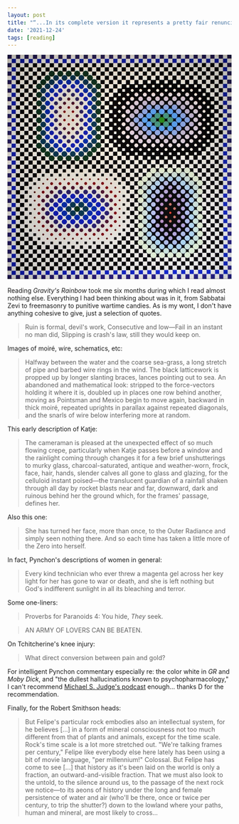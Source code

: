```yaml
---
layout: post
title: "“...In its complete version it represents a pretty fair renunciation of the things of the world.”"
date: '2021-12-24'
tags: [reading]
---
```


![bliss](/assets/rainbow.png)

<p>Reading <em>Gravity's Rainbow</em> took me six months during which I read almost nothing else. Everything I had been thinking about was in it, from Sabbatai Zevi to freemasonry to punitive wartime candies. As is my wont, I don't have anything cohesive to give, just a selection of quotes.</p>

<blockquote>Ruin is formal, devil's work, Consecutive and low—Fail in an instant no man did, Slipping is crash's law, still they would keep on.</blockquote>

Images of moiré, wire, schematics, etc: 

<blockquote>Halfway between the water and the coarse sea-grass, a long stretch of pipe and barbed wire rings in the wind. The black latticework is propped up by longer slanting braces, lances pointing out to sea. An abandoned and mathematical look: stripped to the force-vectors holding it where it is, doubled up in places one row behind another, moving as Pointsman and Mexico begin to move again, backward in thick moiré, repeated uprights in parallax against repeated diagonals, and the snarls of wire below interfering more at random.</blockquote>

This early description of Katje:

<blockquote>The cameraman is pleased at the unexpected effect of so much flowing crepe, particularly when Katje passes before a window and the rainlight coming through changes it for a few brief unshutterings to murky glass, charcoal-saturated, antique and weather-worn, frock, face, hair, hands, slender calves all gone to glass and glazing, for the celluloid instant poised—the translucent guardian of a rainfall shaken through all day by rocket blasts near and far, downward, dark and ruinous behind her the ground which, for the frames' passage, defines her.</blockquote>

Also this one:

<blockquote>She has turned her face, more than once, to the Outer Radiance and simply seen nothing there. And so each time has taken a little more of the Zero into herself.</blockquote>

In fact, Pynchon's descriptions of women in general:

<blockquote>Every kind technician who ever threw a magenta gel across her key light for her has gone to war or death, and she is left nothing but God's indifferent sunlight in all its bleaching and terror.</blockquote>

Some one-liners:

<blockquote>Proverbs for Paranoids 4: You hide, <em>They</em> seek.</blockquote>

<blockquote>AN ARMY OF LOVERS CAN BE BEATEN.</blockquote>

On Tchitcherine's knee injury: 

<blockquote>What direct conversion between pain and gold?</blockquote>

For intelligent Pynchon commentary especially re: the color white in <em>GR</em> and <em>Moby Dick</em>, and "the dullest hallucinations known to psychopharmacology," I can't recommend <a href="https://shoutengine.com/DeathIsJustAroundtheCorner/">Michael S. Judge's podcast</a> enough... thanks D for the recommendation. 

Finally, for the Robert Smithson heads:

<blockquote>But Felipe's particular rock embodies also an intellectual system, for he believes [...] in a form of mineral consciousness not too much different from that of plants and animals, except for the time scale. Rock's time scale is a lot more stretched out. "We're talking frames per century," Felipe like everybody else here lately has been using a bit of movie language, "per millennium!" Colossal. But Felipe has come to see [...] that history as it's been laid on the world is only a fraction, an outward-and-visible fraction. That we must also look to the untold, to the silence around us, to the passage of the next rock we notice—to its aeons of history under the long and female persistence of water and air (who'll be there, once or twice per century, to trip the shutter?) down to the lowland where your paths, human and mineral, are most likely to cross...</blockquote>
